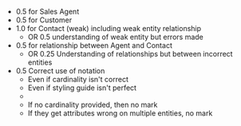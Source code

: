 
- 0.5 for Sales Agent
- 0.5 for Customer
- 1.0 for Contact (weak) including weak entity relationship 
  - OR 0.5 understanding of weak entity but errors made
- 0.5 for relationship between Agent and Contact
  - OR 0.25 Understanding of relationships but between incorrect entities
- 0.5 Correct use of notation
  - Even if cardinality isn't correct
  - Even if styling guide isn't perfect
  - 
  - If no cardinality provided, then no mark
  - If they get attributes wrong on multiple entities, no mark
